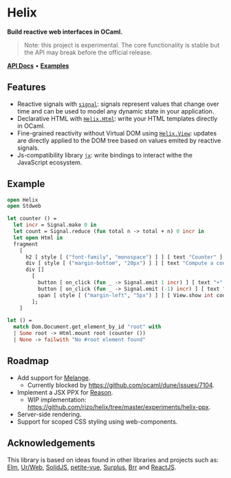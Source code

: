 # Helix

**Build reactive web interfaces in OCaml.**

> Note: this project is experimental. The core functionality is stable but the
> API may break before the official release.

[**API Docs**](https://rizo.github.io/helix/helix/Helix/index.html) • [**Examples**](https://github.com/rizo/helix/tree/master/examples)

## Features

- Reactive signals with
  [`signal`](https://github.com/rizo/signal): signals represent values that change over time and can be used to model any dynamic state in your application.
- Declarative HTML with [`Helix.Html`](https://rizo.github.io/helix/helix/Helix/Html/index.html): write your HTML templates directly in OCaml.
- Fine-grained reactivity without Virtual DOM using
  [`Helix.View`](https://rizo.github.io/helix/helix/Helix/View/index.html): updates are directly applied to the DOM tree based on values emited by reactive signals.
- Js-compatibility library [`jx`](https://github.com/rizo/jx): write bindings to interact withe the JavaScript ecosystem.


## Example

```ocaml
open Helix
open Stdweb

let counter () =
  let incr = Signal.make 0 in
  let count = Signal.reduce (fun total n -> total + n) 0 incr in
  let open Html in
  fragment
    [
      h2 [ style [ ("font-family", "monospace") ] ] [ text "Counter" ];
      div [ style [ ("margin-bottom", "20px") ] ] [ text "Compute a count." ];
      div []
        [
          button [ on_click (fun _ -> Signal.emit 1 incr) ] [ text "+" ];
          button [ on_click (fun _ -> Signal.emit (-1) incr) ] [ text "-" ];
          span [ style [ ("margin-left", "5px") ] ] [ View.show int count ];
        ];
    ]

let () =
  match Dom.Document.get_element_by_id "root" with
  | Some root -> Html.mount root (counter ())
  | None -> failwith "No #root element found"
```


## Roadmap

- Add support for [Melange](https://github.com/melange-re/melange).
  - Currently blocked by https://github.com/ocaml/dune/issues/7104.
- Implement a JSX PPX for [Reason](https://reasonml.github.io).
  - WIP implementation: https://github.com/rizo/helix/tree/master/experiments/helix-ppx.
- Server-side rendering.
- Support for scoped CSS styling using web-components.


## Acknowledgements

This library is based on ideas found in other libraries and projects such as:
[Elm](https://elm-lang.org/), [Ur/Web](http://www.impredicative.com/ur/),
[SolidJS](https://www.solidjs.com/),
[petite-vue](https://github.com/vuejs/petite-vue),
[Surplus](https://github.com/adamhaile/surplus),
[Brr](https://erratique.ch/software/brr) and [ReactJS](https://reactjs.org/).
